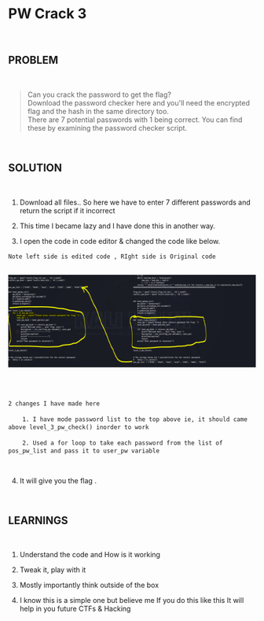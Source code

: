 

# PW Crack 3

<br>

## PROBLEM

<br>

>   Can you crack the password to get the flag?   
    Download the password checker here and you'll need the encrypted flag and the hash in the same directory too.  
    There are 7 potential passwords with 1 being correct. You can find these by examining the password checker script.   

<br>

## SOLUTION

<br>

1. Download all files.. So here we have to enter 7 different  passwords and return the script if it incorrect 

2. This time I became lazy and I have done this in another way. 

3. I open the code in code editor & changed the code like below. 

```
Note left side is edited code , RIght side is Original code


```

![Filename](images/2.PNG)

```



2 changes I have made here

    1. I have mode password list to the top above ie, it should came above level_3_pw_check() inorder to work

    2. Used a for loop to take each password from the list of pos_pw_list and pass it to user_pw variable

```

<br>

4. It will give you the flag .

<br>


## LEARNINGS

<br>

1. Understand the code and How is it working

2. Tweak it, play with it

3. Mostly importantly think outside of the box

4. I know this is a simple one but believe me If you do this like this It will help in you future CTFs & Hacking
